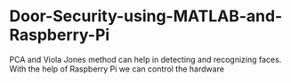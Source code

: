 # Door-Security-using-MATLAB-and-Raspberry-Pi
PCA and Viola Jones method can help in detecting and recognizing faces. With the help of Raspberry Pi we can control the hardware 
